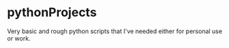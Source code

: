 # pythonProjects
Very basic and rough python scripts that I've needed either for personal use or work.
